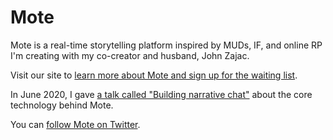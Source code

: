 # Mote

Mote is a real-time storytelling platform inspired by MUDs, IF,
and online RP I'm creating with my co-creator and husband, John Zajac.

Visit our site to [learn more about Mote and sign up for the waiting list][1].

In June 2020, I gave [a talk called "Building narrative chat"][2] about the
core technology behind Mote.

You can [follow Mote on Twitter][3].

[1]: https://whatismote.com
[2]: /building-narrative-chat
[3]: https://twitter.com/mote_chat
